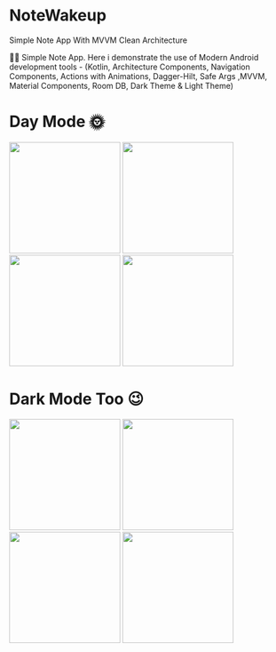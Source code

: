 # NoteWakeup
Simple Note App With MVVM Clean Architecture

✍🏽 Simple Note App. 
Here i demonstrate the use of Modern Android development tools -
(Kotlin, Architecture Components,
Navigation Components, 
Actions with Animations, 
Dagger-Hilt, 
Safe Args ,MVVM, 
Material Components,
Room DB, Dark Theme & Light Theme)

# Day Mode 🌞

<img src="https://user-images.githubusercontent.com/25154589/120916011-9758c900-c6c4-11eb-83a9-3ca0e7ee2c77.png" width="200" />

<img src="https://user-images.githubusercontent.com/25154589/121794753-95dd5280-cc28-11eb-828c-a5dcb9dc697c.png" width="200" />

<img src="https://user-images.githubusercontent.com/25154589/121795092-04231480-cc2b-11eb-8595-0f2bb0570310.png" width="200" />

<img src="https://user-images.githubusercontent.com/25154589/121794761-a2fa4180-cc28-11eb-8ef1-148a1726527a.png" width="200" />


# Dark Mode Too 😉

<img src="https://user-images.githubusercontent.com/25154589/120916065-f1f22500-c6c4-11eb-98bb-b91b34d2050e.png" width="200" />

<img src="https://user-images.githubusercontent.com/25154589/120916072-fae2f680-c6c4-11eb-9076-f337d963fda2.png" width="200" />

<img src="https://user-images.githubusercontent.com/25154589/121795101-13a25d80-cc2b-11eb-80e7-fdac2bb27c82.png" width="200" />

<img src="https://user-images.githubusercontent.com/25154589/120916087-1a7a1f00-c6c5-11eb-988b-cdf05545fec2.png" width="200" />











